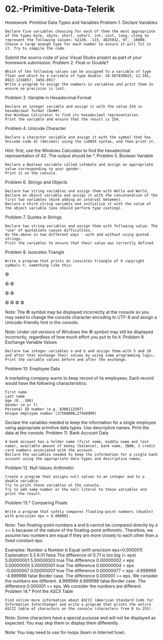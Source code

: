 # 02.-Primitive-Data-Telerik
Homework: Primitive Data Types and Variables
Problem 1. Declare Variables

    Declare five variables choosing for each of them the most appropriate of the types byte, sbyte, short, ushort, int, uint, long, ulong to represent the following values: 52130, -115, 4825932, 97, -10000.
    Choose a large enough type for each number to ensure it will fit in it. Try to compile the code.

Submit the source code of your Visual Studio project as part of your homework submission.
Problem 2. Float or Double?

    Which of the following values can be assigned to a variable of type float and which to a variable of type double: 34.567839023, 12.345, 8923.1234857, 3456.091?
    Write a program to assign the numbers in variables and print them to ensure no precision is lost.

Problem 3. Variable in Hexadecimal Format

    Declare an integer variable and assign it with the value 254 in hexadecimal format (0x##).
    Use Windows Calculator to find its hexadecimal representation.
    Print the variable and ensure that the result is 254.

Problem 4. Unicode Character

    Declare a character variable and assign it with the symbol that has Unicode code 42 (decimal) using the \u00XX syntax, and then print it.

Hint: first, use the Windows Calculator to find the hexadecimal representation of 42. The output should be *.
Problem 5. Boolean Variable

    Declare a Boolean variable called isFemale and assign an appropriate value corresponding to your gender.
    Print it on the console.

Problem 6. Strings and Objects

    Declare two string variables and assign them with Hello and World.
    Declare an object variable and assign it with the concatenation of the first two variables (mind adding an interval between).
    Declare a third string variable and initialize it with the value of the object variable (you should perform type casting).

Problem 7. Quotes in Strings

    Declare two string variables and assign them with following value: The "use" of quotations causes difficulties.
    Do the above in two different ways - with and without using quoted strings.
    Print the variables to ensure that their value was correctly defined.

Problem 8. Isosceles Triangle

    Write a program that prints an isosceles triangle of 9 copyright symbols ©, something like this:

   ©

  © ©

 ©   ©

© © © ©

Note: The © symbol may be displayed incorrectly at the console so you may need to change the console character encoding to UTF-8 and assign a Unicode-friendly font in the console.

Note: Under old versions of Windows the © symbol may still be displayed incorrectly, regardless of how much effort you put to fix it.
Problem 9. Exchange Variable Values

    Declare two integer variables a and b and assign them with 5 and 10 and after that exchange their values by using some programming logic.
    Print the variable values before and after the exchange.

Problem 10. Employee Data

A marketing company wants to keep record of its employees. Each record would have the following characteristics:

    First name
    Last name
    Age (0...100)
    Gender (m or f)
    Personal ID number (e.g. 8306112507)
    Unique employee number (27560000…27569999)

Declare the variables needed to keep the information for a single employee using appropriate primitive data types. Use descriptive names. Print the data at the console.
Problem 11. Bank Account Data

    A bank account has a holder name (first name, middle name and last name), available amount of money (balance), bank name, IBAN, 3 credit card numbers associated with the account.
    Declare the variables needed to keep the information for a single bank account using the appropriate data types and descriptive names.

Problem 12. Null Values Arithmetic

    Create a program that assigns null values to an integer and to a double variable.
    Try to print these variables at the console.
    Try to add some number or the null literal to these variables and print the result.

Problem 13.* Comparing Floats

    Write a program that safely compares floating-point numbers (double) with precision eps = 0.000001.

Note: Two floating-point numbers a and b cannot be compared directly by a == b because of the nature of the floating-point arithmetic. Therefore, we assume two numbers are equal if they are more closely to each other than a fixed constant eps.

Examples:
Number a 	Number b 	Equal (with precision eps=0.000001) 	Explanation
5.3 	6.01 	false 	The difference of 0.71 is too big (> eps)
5.00000001 	5.00000003 	true 	The difference 0.00000002 < eps
5.00000005 	5.00000001 	true 	The difference 0.00000004 < eps
-0.0000007 	0.00000007 	true 	The difference 0.00000077 < eps
-4.999999 	-4.999998 	false 	Border case. The difference 0.000001 == eps. We consider the numbers are different.
4.999999 	4.999998 	false 	Border case. The difference 0.000001 == eps. We consider the numbers are different.
Problem 14.* Print the ASCII Table

    Find online more information about ASCII (American Standard Code for Information Interchange) and write a program that prints the entire ASCII table of characters on the console (characters from 0 to 255).

Note: Some characters have a special purpose and will not be displayed as expected. You may skip them or display them differently.

Note: You may need to use for-loops (learn in Internet how).
